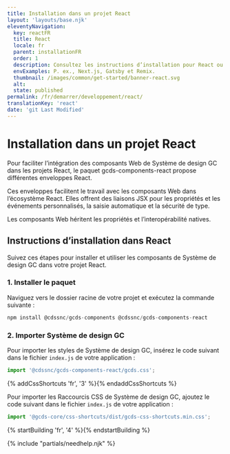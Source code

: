 ```yaml
---
title: Installation dans un projet React
layout: 'layouts/base.njk'
eleventyNavigation:
  key: reactFR
  title: React
  locale: fr
  parent: installationFR
  order: 1
  description: Consultez les instructions d’installation pour React ou les projets basés sur React.
  envExamples: P. ex., Next.js, Gatsby et Remix.
  thumbnail: /images/common/get-started/banner-react.svg
  alt:
  state: published
permalink: /fr/demarrer/developpement/react/
translationKey: 'react'
date: 'git Last Modified'
---
```


# Installation dans un projet React

Pour faciliter l’intégration des composants Web de Système de design GC dans les projets React, le paquet <gcds-link href="{{ links.npmGcdsComponentsReact }}" external>gcds-components-react</gcds-link> propose différentes enveloppes React.

Ces enveloppes facilitent le travail avec les composants Web dans l’écosystème React. Elles offrent des liaisons JSX pour les propriétés et les événements personnalisés, la saisie automatique et la sécurité de type.

Les composants Web héritent les propriétés et l’interopérabilité natives.

## Instructions d’installation dans React

Suivez ces étapes pour installer et utiliser les composants de Système de design GC dans votre projet React.

### 1. Installer le paquet

Naviguez vers le dossier racine de votre projet et exécutez la commande suivante :

```js
npm install @cdssnc/gcds-components @cdssnc/gcds-components-react
```

### 2. Importer Système de design GC

Pour importer les styles de Système de design GC, insérez le code suivant dans le fichier `index.js` de votre application :

```js
import '@cdssnc/gcds-components-react/gcds.css';
```

{% addCssShortcuts 'fr', '3' %}{% endaddCssShortcuts %}

Pour importer les Raccourcis CSS de Système de design GC, ajoutez le code suivant dans le fichier `index.js` de votre application :

```js
import '@gcds-core/css-shortcuts/dist/gcds-css-shortcuts.min.css';
```

{% startBuilding 'fr', '4' %}{% endstartBuilding %}

{% include "partials/needhelp.njk" %}

